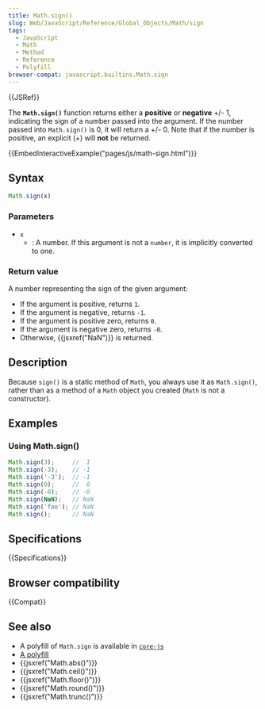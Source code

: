 ```yaml
---
title: Math.sign()
slug: Web/JavaScript/Reference/Global_Objects/Math/sign
tags:
  - JavaScript
  - Math
  - Method
  - Reference
  - Polyfill
browser-compat: javascript.builtins.Math.sign
---
```

{{JSRef}}

The **`Math.sign()`** function returns either a **positive** or **negative** +/-
1, indicating the sign of a number passed into the argument. If the number
passed into `Math.sign()` is 0, it will return a +/- 0. Note that if the number
is positive, an explicit (+) will **not** be returned.

{{EmbedInteractiveExample("pages/js/math-sign.html")}}

## Syntax

```js
Math.sign(x)
```

### Parameters

- `x`
  - : A number. If this argument is not a `number`, it is implicitly converted
    to one.

### Return value

A number representing the sign of the given argument:

- If the argument is positive, returns `1`.
- If the argument is negative, returns `-1`.
- If the argument is positive zero, returns `0`.
- If the argument is negative zero, returns `-0`.
- Otherwise, {{jsxref("NaN")}} is returned.

## Description

Because `sign()` is a static method of `Math`, you always use it as
`Math.sign()`, rather than as a method of a `Math` object you created (`Math` is
not a constructor).

## Examples

### Using Math.sign()

```js
Math.sign(3);     //  1
Math.sign(-3);    // -1
Math.sign('-3');  // -1
Math.sign(0);     //  0
Math.sign(-0);    // -0
Math.sign(NaN);   // NaN
Math.sign('foo'); // NaN
Math.sign();      // NaN
```

## Specifications

{{Specifications}}

## Browser compatibility

{{Compat}}

## See also

- A polyfill of `Math.sign` is available in
  [`core-js`](https://github.com/zloirock/core-js#ecmascript-math)
- [A polyfill](https://github.com/behnammodi/polyfill/blob/master/math.polyfill.js)
- {{jsxref("Math.abs()")}}
- {{jsxref("Math.ceil()")}}
- {{jsxref("Math.floor()")}}
- {{jsxref("Math.round()")}}
- {{jsxref("Math.trunc()")}}
